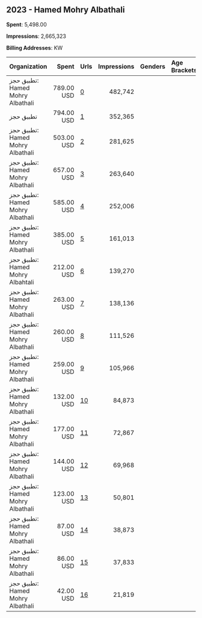 ## 2023 - Hamed Mohry Albathali 
**Spent**: 5,498.00

**Impressions**: 2,665,323

**Billing Addresses**: KW

|Organization|Spent|Urls|Impressions|Genders|Age Brackets|Country Codes|
|:---|---:|:---|---:|:---|:---|:---|
|تطبيق حجز: Hamed Mohry Albathali|789.00 USD|[0](https://www.snap.com/political-ads/asset/3cac672c1b1368882b91455f37405ed5ad74c38f6d6e621990714659f9ff2008?mediaType=jpeg)|482,742|||kuwait|
|تطبيق حجز|794.00 USD|[1](https://www.snap.com/political-ads/asset/9e1eb97d333fd9463008ddcf440c065a13a5f5ffad2abcf56d28b026d6c5a5be?mediaType=jpeg)|352,365|||kuwait|
|تطبيق حجز: Hamed Mohry Albathali|503.00 USD|[2](https://www.snap.com/political-ads/asset/d31081ef48eb68a933ab3d48b54da31e3fe80a482457124df30fb0ac3d1b3a59?mediaType=jpeg)|281,625|||kuwait|
|تطبيق حجز: Hamed Mohry Albathali|657.00 USD|[3](https://www.snap.com/political-ads/asset/506eecb9c1a80da54a9f24f2c84734b7872af6eb728efc6dfe8d5eaca4c63eb6?mediaType=jpeg)|263,640|||kuwait|
|تطبيق حجز: Hamed Mohry Albathali|585.00 USD|[4](https://www.snap.com/political-ads/asset/81ff23619dc25c8953fa234596131b86e433562a4820fc18f248b5e27c0cbec9?mediaType=jpeg)|252,006|||kuwait|
|تطبيق حجز: Hamed Mohry Albathali|385.00 USD|[5](https://www.snap.com/political-ads/asset/aaf0f0bc54e5ab8c1d4bd6b498e29c27f674c628319e20ebc1f51a9ef5cdeafe?mediaType=jpeg)|161,013|||kuwait|
|تطبيق حجز: Hamed Mohry Albahtali|212.00 USD|[6](https://www.snap.com/political-ads/asset/ac594c37d3c1f232f208a4488cb6b5f0af1bdcc64162f2c70d7979d447d42e39?mediaType=jpeg)|139,270|||kuwait|
|تطبيق حجز: Hamed Mohry Albathali|263.00 USD|[7](https://www.snap.com/political-ads/asset/6bde04e46a81a154453bf4a6f39ed2467a6559c91dc1850fb55dd7eb40c145ab?mediaType=jpeg)|138,136|||kuwait|
|تطبيق حجز: Hamed Mohry Albathali|260.00 USD|[8](https://www.snap.com/political-ads/asset/4e9f1e54110f3cde2bf2b26f6f7e3a14aeb3f7796b7707b6b1a1b61a3395bea5?mediaType=jpeg)|111,526|||kuwait|
|تطبيق حجز: Hamed Mohry Albathali|259.00 USD|[9](https://www.snap.com/political-ads/asset/8bc93cf5c77f4373f1285ad67bb03c4c18282cffa00d5a5c7eb69f48c8081396?mediaType=jpeg)|105,966|||kuwait|
|تطبيق حجز: Hamed Mohry Albathali|132.00 USD|[10](https://www.snap.com/political-ads/asset/5ad5465c05e5f2fabd136e3825c603f629cb19f997404eb8ac930ffcc1fbee5a?mediaType=jpeg)|84,873|||kuwait|
|تطبيق حجز: Hamed Mohry Albathali|177.00 USD|[11](https://www.snap.com/political-ads/asset/e4768e7a4d31643583854e7f9a3df385ceaf1f9eac5f76ded356f4301db7ec65?mediaType=jpeg)|72,867|||kuwait|
|تطبيق حجز: Hamed Mohry Albathali|144.00 USD|[12](https://www.snap.com/political-ads/asset/6a00b7eb05c490403464d6a97e822a2a86f98c13f2fd456132ebad8d4dd69ec4?mediaType=jpeg)|69,968|||kuwait|
|تطبيق حجز: Hamed Mohry Albathali|123.00 USD|[13](https://www.snap.com/political-ads/asset/6ccc882e6ca4e377597ba08162114ac91c690881717248e2564be6177714d44a?mediaType=jpeg)|50,801|||kuwait|
|تطبيق حجز: Hamed Mohry Albathali|87.00 USD|[14](https://www.snap.com/political-ads/asset/0a9f49233c5f03103367628dbbe3ec80b0f6075e3c69e183ecd026ca9549ce2c?mediaType=jpeg)|38,873|||kuwait|
|تطبيق حجز: Hamed Mohry Albathali|86.00 USD|[15](https://www.snap.com/political-ads/asset/36fcb5bf1073f0ad133b49fae6e8cf1d0b66de4dc644a9d95aae02eeffbaf067?mediaType=jpeg)|37,833|||kuwait|
|تطبيق حجز: Hamed Mohry Albathali|42.00 USD|[16](https://www.snap.com/political-ads/asset/465b8ead198e410a986e946b589ea8b1f39dd0a4552abe1e9ce7415e6801533b?mediaType=jpeg)|21,819|||kuwait|
